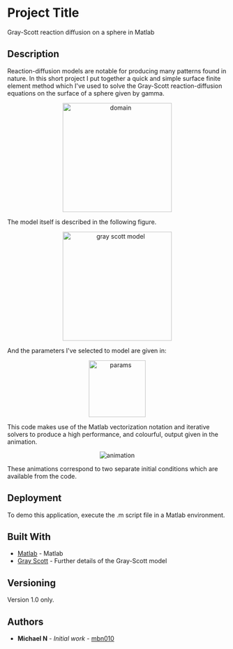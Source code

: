 # Project Title

 Gray-Scott reaction diffusion on a sphere in Matlab

## Description

Reaction-diffusion models are notable for producing many patterns found in nature. In this short project I put together a quick and simple surface finite element method which I've used to solve the Gray-Scott reaction-diffusion equations on the surface of a sphere given by gamma.

<p align="center"><img src="https://user-images.githubusercontent.com/17126595/50368113-549ae900-057d-11e9-9510-933ffef61c6f.png" width="250" alt="domain"/></p>


The model itself is described in the following figure.

<p align="center"><img src="https://user-images.githubusercontent.com/17126595/50368112-549ae900-057d-11e9-85db-464ab4caaae8.png" width="250" alt="gray scott model"/></p>

And the parameters I've selected to model are given in:

<p align="center"><img src="https://user-images.githubusercontent.com/17126595/50368114-55337f80-057d-11e9-880e-b23dedfa18fa.png" width="130" alt="params"/></p>

This code makes use of the Matlab vectorization notation and iterative solvers to produce a high performance, and colourful, output given in the animation.

<p align="center">
<img src="https://user-images.githubusercontent.com/17126595/50352623-b20f4580-053d-11e9-8a04-0c6b055fc0c5.gif" alt="animation" />
  </p>

These animations correspond to two separate initial conditions which are available from the code.

## Deployment

To demo this application, execute the .m script file in a Matlab environment.

## Built With

* [Matlab](https://www.mathworks.com/products/matlab.html) - Matlab
* [Gray Scott](https://groups.csail.mit.edu/mac/projects/amorphous/GrayScott/) - Further details of the Gray-Scott model

## Versioning

Version 1.0 only.

## Authors

* **Michael N** - *Initial work* - [mbn010](https://github.com/mbn010)




